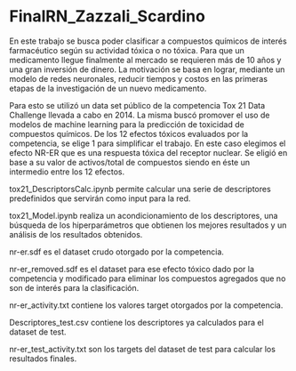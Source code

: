 # FinalRN_Zazzali_Scardino

En este trabajo se busca poder clasificar a compuestos químicos de interés farmacéutico según su actividad tóxica o no tóxica. Para que un medicamento llegue finalmente al mercado se requieren más de 10 años y una gran inversión de dinero. La motivación se basa en lograr, mediante un modelo de redes neuronales, reducir tiempos y costos en las primeras etapas de la investigación de un nuevo medicamento.

Para esto se utilizó un data set público de la competencia Tox 21 Data Challenge llevada a cabo en 2014. La misma buscó promover el uso de modelos de machine learning para la predicción de toxicidad de compuestos químicos. De los 12 efectos tóxicos evaluados por la competencia, se elige 1 para simplificar el trabajo. En este caso elegimos el efecto NR-ER que es una respuesta tóxica del receptor nuclear. Se eligió en base a su valor de activos/total de compuestos siendo en éste un intermedio entre los 12 efectos.

tox21_DescriptorsCalc.ipynb permite calcular una serie de descriptores predefinidos que servirán como input para la red.

tox21_Model.ipynb realiza un acondicionamiento de los descriptores, una búsqueda de los hiperparámetros que obtienen los mejores resultados y un análisis de los resultados obtenidos.

nr-er.sdf es el dataset crudo otorgado por la competencia.

nr-er_removed.sdf es el dataset para ese efecto tóxico dado por la competencia y modificado para eliminar los compuestos agregados que no son de interés para la clasificación. 

nr-er_activity.txt contiene los valores target otorgados por la competencia.

Descriptores_test.csv  contiene los descriptores ya calculados para el dataset de test.

nr-er_test_activity.txt son los targets del dataset de test para calcular los resultados finales. 
